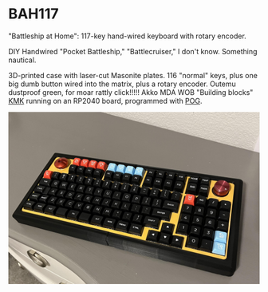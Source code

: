 # BAH117
"Battleship at Home": 117-key hand-wired keyboard with rotary encoder.

DIY Handwired "Pocket Battleship," "Battlecruiser," I don't know. Something nautical.

3D-printed case with laser-cut Masonite plates.
116 "normal" keys, plus one big dumb button wired into the matrix, plus a rotary encoder.
Outemu dustproof green, for moar rattly click!!!!!
Akko MDA WOB "Building blocks"
[KMK](https://github.com/KMKfw) running on an RP2040 board, programmed with [POG](https://github.com/JanLunge/pog).

![](/done1.jpeg)
